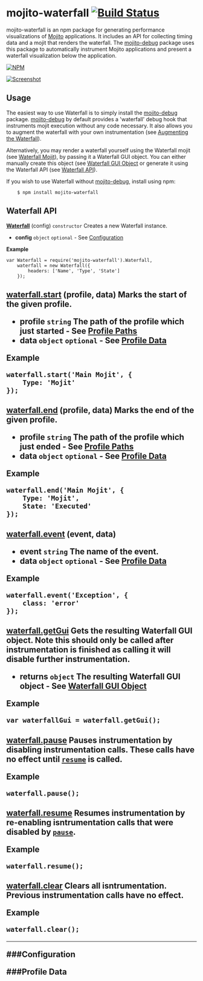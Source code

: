 # mojito-waterfall [![Build Status](https://secure.travis-ci.org/yahoo/mojito-waterfall.png)](http://travis-ci.org/yahoo/mojito-waterfall)


mojito-waterfall is an npm package for generating performance visualizations of [Mojito](http://developer.yahoo.com/cocktails/mojito/) applications. It includes an API for collecting timing data and a mojit that renders the waterfall. The [mojito-debug](https://github.com/yahoo/mojito-debug#mojito-debug-) package uses this package to automatically instrument Mojito applications and present a waterfall visualization below the application.

[![NPM](https://nodei.co/npm/mojito-waterfall.png)](https://nodei.co/npm/mojito-waterfall/)

[![Screenshot](https://raw.github.com/yahoo/mojito-waterfall/master/images/screenshot1.png)](https://raw.github.com/yahoo/mojito-waterfall/master/images/screenshot1.png)

## Usage

The easiest way to use Waterfall is to simply install the [mojito-debug](https://github.com/yahoo/mojito-debug#mojito-debug-) package. [mojito-debug](https://github.com/yahoo/mojito-debug#mojito-debug-) by default provides a 'waterfall' debug hook that instruments mojit execution without any code necessary. It also allows you to augment the waterfall with your own instrumentation (see [Augmenting the Waterfall](https://github.com/yahoo/mojito-debug/edit/master/README.md#augmenting-the-waterfall)).

Alternatively, you may render a waterfall yourself using the Waterfall mojit (see [Waterfall Mojit](#waterfall-mojit)), by passing it a Waterfall GUI object. You can either manually create this object (see [Waterfall GUI Object](#waterfall-gui-object) or generate it using the Waterfall API (see [Waterfall API](#waterfall-api)).

If you wish to use Waterfall without [mojito-debug](https://github.com/yahoo/mojito-debug#mojito-debug-), install using npm:

        $ npm install mojito-waterfall
        
## Waterfall API

<a name="constructor" href="#constructor">**Waterfall**</a> (config) `constructor` Creates a new Waterfall instance.
* **config** `object` `optional` - See [Configuration](#configuration)

**Example**
```
var Waterfall = require('mojito-waterfall').Waterfall,
    waterfall = new Waterfall({
        headers: ['Name', 'Type', 'State']
    });
```

<h2/>

<a name="start" href="#start">**waterfall.start**</a> (profile, data) Marks the start of the given profile.
* **profile** `string` The path of the profile which just started - See [Profile Paths](#profile-path)
* **data** `object` `optional` - See [Profile Data](#profile-data)

**Example**
```
waterfall.start('Main Mojit', {
    Type: 'Mojit'
});
```

<h2/>

<a name="end" href="#end">**waterfall.end**</a> (profile, data) Marks the end of the given profile.
* **profile** `string` The path of the profile which just ended - See [Profile Paths](#profile-path)
* **data** `object` `optional` - See [Profile Data](#profile-data)
 
**Example**
```
waterfall.end('Main Mojit', {
    Type: 'Mojit',
    State: 'Executed'
});
```

<h2/>

<a name="event" href="#event">**waterfall.event**</a> (event, data)
* **event** `string` The name of the event.
* **data** `object` `optional` - See [Profile Data](#profile-data)

**Example**
```
waterfall.event('Exception', {
    class: 'error'
});
```

<h2/>

<a name="getGui" href="#getGui">**waterfall.getGui**</a> Gets the resulting Waterfall GUI object. Note this should only be called after instrumentation is finished as calling it will disable further instrumentation.
* **returns** `object` The resulting Waterfall GUI object - See [Waterfall GUI Object](#waterfall-gui-object)

**Example**
```
var waterfallGui = waterfall.getGui();
```

<h2/>

<a name="pause" href="#pause">**waterfall.pause**</a> Pauses instrumentation by disabling instrumentation calls. These calls have no effect until [`resume`](#waterfall.resume) is called.

**Example**
```
waterfall.pause();
```

<h2/>

<a name="resume" href="#resume">**waterfall.resume**</a> Resumes instrumentation by re-enabling isntrumentation calls that were disabled by [`pause`](#waterfall.pause).

**Example**
```
waterfall.resume();
```

<h2/>

<a name="clear" href="#clear">**waterfall.clear**</a> Clears all isntrumentation. Previous instrumentation calls have no effect.

**Example**
```
waterfall.clear();
```

---

###Configuration


###Profile Data
